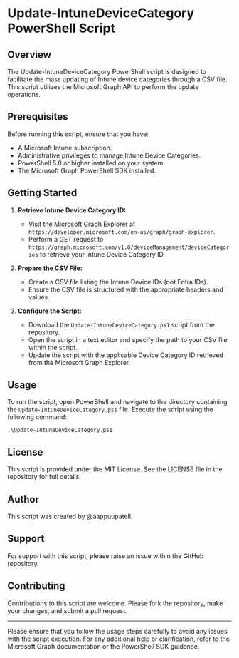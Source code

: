 # Update-IntuneDeviceCategory PowerShell Script

## Overview

The Update-IntuneDeviceCategory PowerShell script is designed to facilitate the mass updating of Intune device categories through a CSV file. This script utilizes the Microsoft Graph API to perform the update operations.

## Prerequisites

Before running this script, ensure that you have:

- A Microsoft Intune subscription.
- Administrative privileges to manage Intune Device Categories.
- PowerShell 5.0 or higher installed on your system.
- The Microsoft Graph PowerShell SDK installed.

## Getting Started

1. **Retrieve Intune Device Category ID:**
   - Visit the Microsoft Graph Explorer at `https://developer.microsoft.com/en-us/graph/graph-explorer`.
   - Perform a GET request to `https://graph.microsoft.com/v1.0/deviceManagement/deviceCategories` to retrieve your Intune Device Category ID.

2. **Prepare the CSV File:**
   - Create a CSV file listing the Intune Device IDs (not Entra IDs).
   - Ensure the CSV file is structured with the appropriate headers and values.

3. **Configure the Script:**
   - Download the `Update-IntuneDeviceCategory.ps1` script from the repository.
   - Open the script in a text editor and specify the path to your CSV file within the script.
   - Update the script with the applicable Device Category ID retrieved from the Microsoft Graph Explorer.

## Usage

To run the script, open PowerShell and navigate to the directory containing the `Update-IntuneDeviceCategory.ps1` file. Execute the script using the following command:

```
.\Update-IntuneDeviceCategory.ps1
```

## License

This script is provided under the MIT License. See the LICENSE file in the repository for full details.

## Author

This script was created by @aappuupatell.

## Support

For support with this script, please raise an issue within the GitHub repository.

## Contributing

Contributions to this script are welcome. Please fork the repository, make your changes, and submit a pull request.

---

Please ensure that you follow the usage steps carefully to avoid any issues with the script execution. For any additional help or clarification, refer to the Microsoft Graph documentation or the PowerShell SDK guidance.
